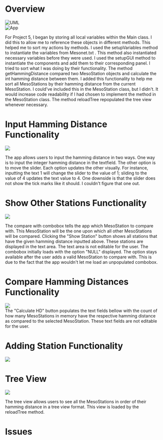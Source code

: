# Overview

![UML](https://github.com/sierrasallee/Project5/blob/master/UML.png) </br>
![App](https://github.com/sierrasallee/Project5/blob/master/fullApp.png) </br>

For Project 5, I began by storing all local variables within the Main class. I did this to allow me to reference these objects in different methods. This helped me to sort my actions by methods. I used the setupVariables method to instantiate the variables from Mesonet.txt . This method also instantiated necessary variables before they were used. I used the setupGUI method to instantiate the components and add them to their corresponding panel. I tried to sort what I was doing by their functionality. The method getHammingDistance compared two MesoStation objects and calculate the int hamming distance between them. I added this functionality to help me sort all MesoStations by their hamming distance from the current MesoStation. I could've included this in the MesoStation class, but I didn't. It would increase code readability if I had chosen to implement the method in the MesoStation class. The method reloadTree repopulated the tree view whenever necessary.


# Input Hamming Distance Functionality

![](https://github.com/sierrasallee/Project5/blob/master/input.png) </br>

The app allows users to input the hamming distance in two ways. One way is to input the integer hamming distance in the textfield. The other option is to move the slider. Each option updates the other visually. For instance, inputting the text 1 will change the slider to the value of 1; sliding to the value of 4 updates the text value to 4. One downside is that the slider does not show the tick marks like it should. I couldn't figure that one out.


# Show Other Stations Functionality

![](https://github.com/sierrasallee/Project5/blob/master/showStation.png) </br>

The compare with combobox tells the app which MesoStation to compare with. This MesoStation will be the one upon which all other MesoStations will be compared. Clicking the "Show Station" button shows all stations that have the given hamming distance inputted above. These stations are displayed in the text area. The text area is not editable for the user. The combobox initially loads with the option "NULL" displayed. The option stays available after the user adds a valid MesoStation to compare with. This is due to the fact that the app wouldn't let me load an unpopulated combobox.


# Compare Hamming Distances Functionality

![](https://github.com/sierrasallee/Project5/blob/master/compare.png) </br>
The "Calculate HD" button populates the text fields bellow with the count of how many MesoStations in memory have the respective hamming distance as compared to the selected MesoStation. These text fields are not editable for the user.


# Adding Station Functionality

![](https://github.com/sierrasallee/Project5/blob/master/addStation.png) </br>


# Tree View

![](https://github.com/sierrasallee/Project5/blob/master/tree.png) </br>

The tree view allows users to see all the MesoStations in order of their hamming distance in a tree view format. This view is loaded by the reloadTree method.


# Issues
